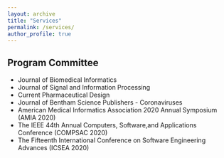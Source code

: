 ```yaml
---
layout: archive
title: "Services"
permalink: /services/
author_profile: true
---    
```



## Program Committee
  + Journal of Biomedical Informatics   
  + Journal of Signal and Information Processing  
  + Current Pharmaceutical Design  
  + Journal of Bentham Science Publishers - Coronaviruses  
  + American Medical Informatics Association 2020 Annual Symposium (AMIA 2020) 
  + The IEEE 44th Annual Computers, Software,and Applications Conference (COMPSAC 2020) 
  + The Fifteenth International Conference on Software Engineering Advances (ICSEA 2020) 